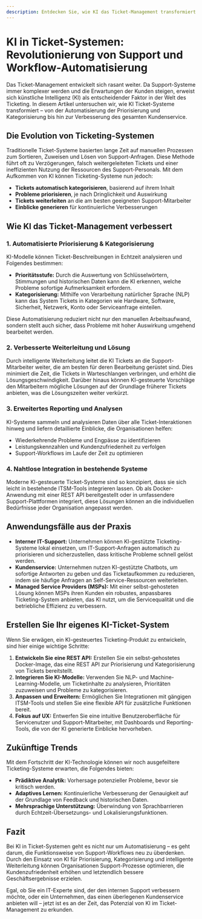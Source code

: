 ```yaml
---
description: Entdecken Sie, wie KI das Ticket-Management transformiert. Lernen Sie, die Priorisierung, Kategorisierung und Weiterleitung von Tickets zu automatisieren, um Support-Workflows zu optimieren und die Kundenzufriedenheit zu steigern.
---
```

# KI in Ticket-Systemen: Revolutionierung von Support und Workflow-Automatisierung


Das Ticket-Management entwickelt sich rasant weiter. Da Support-Systeme immer komplexer werden und die Erwartungen der Kunden steigen, erweist sich künstliche Intelligenz (KI) als entscheidender Faktor in der Welt des Ticketing. In diesem Artikel untersuchen wir, wie KI Ticket-Systeme transformiert – von der Automatisierung der Priorisierung und Kategorisierung bis hin zur Verbesserung des gesamten Kundenservice.

## Die Evolution von Ticketing-Systemen

Traditionelle Ticket-Systeme basierten lange Zeit auf manuellen Prozessen zum Sortieren, Zuweisen und Lösen von Support-Anfragen. Diese Methode führt oft zu Verzögerungen, falsch weitergeleiteten Tickets und einer ineffizienten Nutzung der Ressourcen des Support-Personals. Mit dem Aufkommen von KI können Ticketing-Systeme nun jedoch:
- **Tickets automatisch kategorisieren**, basierend auf ihrem Inhalt
- **Probleme priorisieren**, je nach Dringlichkeit und Auswirkung
- **Tickets weiterleiten** an die am besten geeigneten Support-Mitarbeiter
- **Einblicke generieren** für kontinuierliche Verbesserungen

## Wie KI das Ticket-Management verbessert

### 1. **Automatisierte Priorisierung & Kategorisierung**

KI-Modelle können Ticket-Beschreibungen in Echtzeit analysieren und Folgendes bestimmen:
- **Prioritätsstufe:** Durch die Auswertung von Schlüsselwörtern, Stimmungen und historischen Daten kann die KI erkennen, welche Probleme sofortige Aufmerksamkeit erfordern.
- **Kategorisierung:** Mithilfe von Verarbeitung natürlicher Sprache (NLP) kann das System Tickets in Kategorien wie Hardware, Software, Sicherheit, Netzwerk, Konto oder Serviceanfrage einteilen.

Diese Automatisierung reduziert nicht nur den manuellen Arbeitsaufwand, sondern stellt auch sicher, dass Probleme mit hoher Auswirkung umgehend bearbeitet werden.

### 2. **Verbesserte Weiterleitung und Lösung**

Durch intelligente Weiterleitung leitet die KI Tickets an die Support-Mitarbeiter weiter, die am besten für deren Bearbeitung gerüstet sind. Dies minimiert die Zeit, die Tickets in Warteschlangen verbringen, und erhöht die Lösungsgeschwindigkeit. Darüber hinaus können KI-gesteuerte Vorschläge den Mitarbeitern mögliche Lösungen auf der Grundlage früherer Tickets anbieten, was die Lösungszeiten weiter verkürzt.

### 3. **Erweitertes Reporting und Analysen**

KI-Systeme sammeln und analysieren Daten über alle Ticket-Interaktionen hinweg und liefern detaillierte Einblicke, die Organisationen helfen:
- Wiederkehrende Probleme und Engpässe zu identifizieren
- Leistungskennzahlen und Kundenzufriedenheit zu verfolgen
- Support-Workflows im Laufe der Zeit zu optimieren

### 4. **Nahtlose Integration in bestehende Systeme**

Moderne KI-gesteuerte Ticket-Systeme sind so konzipiert, dass sie sich leicht in bestehende ITSM-Tools integrieren lassen. Ob als Docker-Anwendung mit einer REST API bereitgestellt oder in umfassendere Support-Plattformen integriert, diese Lösungen können an die individuellen Bedürfnisse jeder Organisation angepasst werden.

## Anwendungsfälle aus der Praxis

- **Interner IT-Support:** Unternehmen können KI-gestützte Ticketing-Systeme lokal einsetzen, um IT-Support-Anfragen automatisch zu priorisieren und sicherzustellen, dass kritische Probleme schnell gelöst werden.
- **Kundenservice:** Unternehmen nutzen KI-gestützte Chatbots, um sofortige Antworten zu geben und das Ticketaufkommen zu reduzieren, indem sie häufige Anfragen an Self-Service-Ressourcen weiterleiten.
- **Managed Service Providers (MSPs):** Mit einer selbst-gehosteten Lösung können MSPs ihren Kunden ein robustes, anpassbares Ticketing-System anbieten, das KI nutzt, um die Servicequalität und die betriebliche Effizienz zu verbessern.

## Erstellen Sie Ihr eigenes KI-Ticket-System

Wenn Sie erwägen, ein KI-gesteuertes Ticketing-Produkt zu entwickeln, sind hier einige wichtige Schritte:

1. **Entwickeln Sie eine REST API:** Erstellen Sie ein selbst-gehostetes Docker-Image, das eine REST API zur Priorisierung und Kategorisierung von Tickets bereitstellt.
2. **Integrieren Sie KI-Modelle:** Verwenden Sie NLP- und Machine-Learning-Modelle, um Ticketinhalte zu analysieren, Prioritäten zuzuweisen und Probleme zu kategorisieren.
3. **Anpassen und Erweitern:** Ermöglichen Sie Integrationen mit gängigen ITSM-Tools und stellen Sie eine flexible API für zusätzliche Funktionen bereit.
4. **Fokus auf UX:** Entwerfen Sie eine intuitive Benutzeroberfläche für Servicenutzer und Support-Mitarbeiter, mit Dashboards und Reporting-Tools, die von der KI generierte Einblicke hervorheben.

## Zukünftige Trends

Mit dem Fortschritt der KI-Technologie können wir noch ausgefeiltere Ticketing-Systeme erwarten, die Folgendes bieten:
- **Prädiktive Analytik:** Vorhersage potenzieller Probleme, bevor sie kritisch werden.
- **Adaptives Lernen:** Kontinuierliche Verbesserung der Genauigkeit auf der Grundlage von Feedback und historischen Daten.
- **Mehrsprachige Unterstützung:** Überwindung von Sprachbarrieren durch Echtzeit-Übersetzungs- und Lokalisierungsfunktionen.

## Fazit

Bei KI in Ticket-Systemen geht es nicht nur um Automatisierung – es geht darum, die Funktionsweise von Support-Workflows neu zu überdenken. Durch den Einsatz von KI für Priorisierung, Kategorisierung und intelligente Weiterleitung können Organisationen Support-Prozesse optimieren, die Kundenzufriedenheit erhöhen und letztendlich bessere Geschäftsergebnisse erzielen.

Egal, ob Sie ein IT-Experte sind, der den internen Support verbessern möchte, oder ein Unternehmen, das einen überlegenen Kundenservice anbieten will – jetzt ist es an der Zeit, das Potenzial von KI im Ticket-Management zu erkunden.